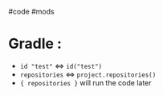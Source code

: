 #code #mods 

# Gradle :

- `id "test"` <=> `id("test")`
- `repositories` <=> `project.repositories()`
- `{ repositories }` will run the code later